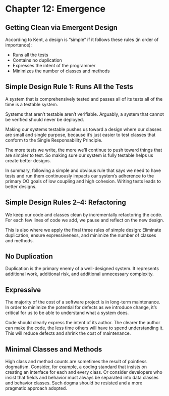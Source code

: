 # Chapter 12: Emergence

## Getting Clean via Emergent Design

According to Kent, a design is “simple” if it follows these rules (in order of importance):

* Runs all the tests
* Contains no duplication
* Expresses the intent of the programmer
* Minimizes the number of classes and methods

## Simple Design Rule 1: Runs All the Tests

A system that is comprehensively tested and passes all of its tests all of the time is a testable system.

Systems that aren’t testable aren’t verifiable. Arguably, a system that cannot be verified should never be deployed.

Making our systems testable pushes us toward a design where our classes are small and single purpose, because it’s just easier to test classes that conform to the Single Responsability Principle.

The more tests we write, the more we’ll continue to push toward things that are simpler to test. So making sure our system is fully testable helps us create better designs.

In summary, following a simple and obvious rule that says we need to have tests and run them continuously impacts our system’s adherence to the primary OO goals of low coupling and high cohesion. Writing tests leads to better designs.

## Simple Design Rules 2–4: Refactoring

We keep our code and classes clean by incrementally refactoring the code. For each few lines of code we add, we pause and reflect on the new design.

This is also where we apply the final three rules of simple design: Eliminate duplication, ensure expressiveness, and minimize the number of classes and methods.

## No Duplication

Duplication is the primary enemy of a well-designed system. It represents additional work, additional risk, and additional unnecessary complexity.

## Expressive

The majority of the cost of a software project is in long-term maintenance. In order to minimize the potential for defects as we introduce change, it’s critical for us to be able to understand what a system does.

Code should clearly express the intent of its author. The clearer the author can make the code, the less time others will have to spend understanding it. This will reduce defects and shrink the cost of maintenance.

## Minimal Classes and Methods

High class and method counts are sometimes the result of pointless dogmatism. Consider, for example, a coding standard that insists on creating an interface for each and every class. Or consider developers who insist that fields and behavior must always be separated into data classes and behavior classes. Such dogma should be resisted and a more pragmatic approach adopted.
